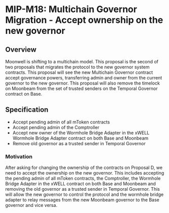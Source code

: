 # MIP-M18: Multichain Governor Migration - Accept ownership on the new governor

## Overview

Moonwell is shifting to a multichain model. This proposal is the second of two
proposals that migrates the protocol to the new governor system contracts. This
proposal will see the new Multichain Governor contract accept governance powers,
transferring admin and owner from the current governor to the new governor. This
proposal will also remove the timelock on Moonbeam from the set of trusted
senders on the Temporal Governor contract on Base.

## Specification

- Accept pending admin of all mToken contracts
- Accept pending admin of the Comptroller
- Accept new owner of the Wormhole Bridge Adapter in the xWELL Wormhole Bridge
  Adapter contract on both Base and Moonbeam
- Remove old governor as a trusted sender in Temporal Governor

### Motivation

After asking for changing the ownership of the contracts on Proposal D, we need
to accept the ownership on the new governor. This includes accepting the pending
admin of all mToken contracts, the Comptroller, the Wormhole Bridge Adapter in
the xWELL contract on both Base and Moonbeam and removing the old governor as a
trusted sender in Temporal Governor. This will allow the new governor to control
the protocol and the wormhole bridge adapter to relay messages from the new
Moonbeam governor to the Base governor and vice versa.
